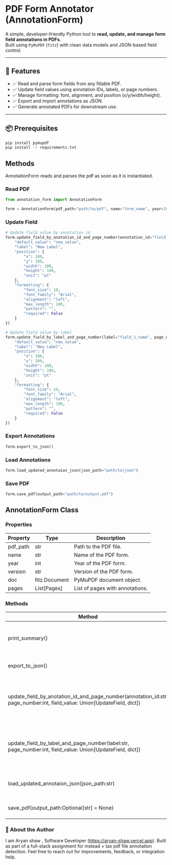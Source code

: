 # PDF Form Annotator (AnnotationForm)

A simple, developer-friendly Python tool to **read, update, and manage form field annotations in PDFs**.  
Built using `PyMuPDF` (`fitz`) with clean data models and JSON-based field control.

---

## 🚀 Features

- ✅ Read and parse form fields from any fillable PDF.
- ✅ Update field values using annotation IDs, labels, or page numbers.
- ✅ Manage formatting: font, alignment, and position (x/y/width/height).
- ✅ Export and import annotations as JSON.
- ✅ Generate annotated PDFs for downstream use.

---

## 📦 Prerequisites

```bash
pip install pymupdf
pip install -r requirements.txt
```

## Methods

AnnotationForm reads and parses the pdf as soon as it is instantiated.

### Read PDF

```python
from annotation_form import AnnotationForm

form = AnnotationForm(pdf_path="path/to/pdf", name="form_name", year=2022, version="1.0")
```

### Update Field

```python
# Update field value by annotation id
form.update_field_by_anotation_id_and_page_number(annotation_id="field_1", page_number=1, field_value={
    "default_value": "new_value",
    "label": "New Label",
    "position": {
        "x": 100,
        "y": 100,
        "width": 100,
        "height": 100,
        "unit": "pt"
    },
    "formatting": {
        "font_size": 10,
        "font_family": "Arial",
        "alignment": "left",
        "max_length": 100,
        "pattern": "",
        "required": False
    }
})

# Update field value by label
form.update_field_by_label_and_page_number(label="field_1_name", page_number=1, field_value={
    "default_value": "new_value",
    "label": "New Label",
    "position": {
        "x": 100,
        "y": 100,
        "width": 100,
        "height": 100,
        "unit": "pt"
    },
    "formatting": {
        "font_size": 10,
        "font_family": "Arial",
        "alignment": "left",
        "max_length": 100,
        "pattern": "",
        "required": False
    }
})
```

### Export Annotations

```python
form.export_to_json()
```

### Load Annotations

```python
form.load_updated_annotaion_json(json_path="path/to/json")
```

### Save PDF

```python
form.save_pdf(output_path="path/to/output.pdf")
```

## AnnotationForm Class

### Properties

| Property | Type          | Description                     |
| -------- | ------------- | ------------------------------- |
| pdf_path | str           | Path to the PDF file.           |
| name     | str           | Name of the PDF form.           |
| year     | int           | Year of the PDF form.           |
| version  | str           | Version of the PDF form.        |
| doc      | fitz.Document | PyMuPDF document object.        |
| pages    | List[Pages]   | List of pages with annotations. |

### Methods

| Method                                                                                                                  | Description                                                           |
| ----------------------------------------------------------------------------------------------------------------------- | --------------------------------------------------------------------- |
| print_summary()                                                                                                         | Prints a summary of the extracted annotations.                        |
| export_to_json()                                                                                                        | Exports the annotations to JSON.                                      |
| update_field_by_anotation_id_and_page_number(annotation_id:str, page_number:int, field_value: Union[UpdateField, dict]) | Updates the field value for a specific annotation id and page number. |
| update_field_by_label_and_page_number(label:str, page_number:int, field_value: Union[UpdateField, dict])                | Updates the field value for a specific label and page number.         |
| load_updated_annotaion_json(json_path:str)                                                                              | Loads the updated annotation json.                                    |
| save_pdf(output_path:Optional[str] = None)                                                                              | Saves the updated PDF.                                                |

### 🧠 About the Author

I am Aryan shaw , Software Developer (https://aryan-shaw.vercel.app).
Built as part of a full-stack assignment for instead + tax pdf file annotation detection.
Feel free to reach out for improvements, feedback, or integration help.

